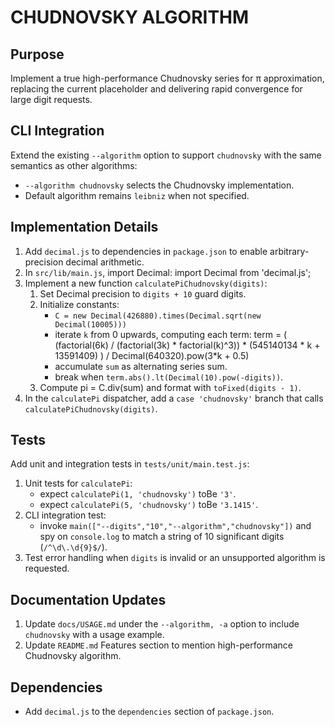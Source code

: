 # CHUDNOVSKY ALGORITHM

## Purpose
Implement a true high-performance Chudnovsky series for π approximation, replacing the current placeholder and delivering rapid convergence for large digit requests.

## CLI Integration
Extend the existing `--algorithm` option to support `chudnovsky` with the same semantics as other algorithms:
- `--algorithm chudnovsky` selects the Chudnovsky implementation.
- Default algorithm remains `leibniz` when not specified.

## Implementation Details
1. Add `decimal.js` to dependencies in `package.json` to enable arbitrary-precision decimal arithmetic.
2. In `src/lib/main.js`, import Decimal:
   import Decimal from 'decimal.js';
3. Implement a new function `calculatePiChudnovsky(digits)`:
   1. Set Decimal precision to `digits + 10` guard digits.
   2. Initialize constants:
      - `C = new Decimal(426880).times(Decimal.sqrt(new Decimal(10005)))`
      - iterate `k` from 0 upwards, computing each term:
         term = ( (factorial(6k) / (factorial(3k) * factorial(k)^3))
                  * (545140134 * k + 13591409) )
                 / Decimal(640320).pow(3*k + 0.5)
      - accumulate `sum` as alternating series sum.
      - break when `term.abs().lt(Decimal(10).pow(-digits))`.
   3. Compute pi = C.div(sum) and format with `toFixed(digits - 1)`.
4. In the `calculatePi` dispatcher, add a `case 'chudnovsky'` branch that calls `calculatePiChudnovsky(digits)`.

## Tests
Add unit and integration tests in `tests/unit/main.test.js`:
1. Unit tests for `calculatePi`:
   - expect `calculatePi(1, 'chudnovsky')` toBe `'3'`.
   - expect `calculatePi(5, 'chudnovsky')` toBe `'3.1415'`.
2. CLI integration test:
   - invoke `main(["--digits","10","--algorithm","chudnovsky"])` and spy on `console.log` to match a string of 10 significant digits (`/^\d\.\d{9}$/`).
3. Test error handling when `digits` is invalid or an unsupported algorithm is requested.

## Documentation Updates
1. Update `docs/USAGE.md` under the `--algorithm, -a` option to include `chudnovsky` with a usage example.
2. Update `README.md` Features section to mention high-performance Chudnovsky algorithm.

## Dependencies
- Add `decimal.js` to the `dependencies` section of `package.json`.